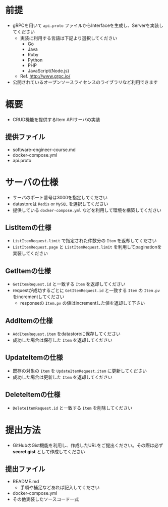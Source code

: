 

# 前提

* gRPCを用いて `api.proto` ファイルからInterfaceを生成し、Serverを実装してください
	* 実装に利用する言語は下記より選択してください
		* Go
		* Java
		* Ruby
		* Python
		* PHP
		* JavaScript(Node.js)
	* Ref. http://www.grpc.io/
* 公開されているオープンソースライセンスのライブラリなど利用できます

# 概要

* CRUD機能を提供するItem APIサーバの実装

## 提供ファイル

* software-engineer-course.md
* docker-compose.yml
* api.proto

# サーバの仕様

* サーバのポート番号は3000を指定してください
* datastoreは `Redis` or `MySQL` を選択してください
* 提供している `docker-compose.yml` などを利用して環境を構築してください

## ListItemの仕様

* `ListItemRequest.limit` で指定された件数分の `Item` を返却してください
* `ListItemRequest.page` と `ListItemRequest.limit` を利用してpaginationを実装してください

## GetItemの仕様

* `GetItemRequest.id` と一致する `Item` を返却してください
* requestが成功するごとに `GetItemRequest.id` と一致する `Item` の `Item.pv` をincrementしてください
	* responseの `Item.pv` の値はincrementした値を返却して下さい

## AddItemの仕様

* `AddItemRequest.item` をdatastoreに保存してください
* 成功した場合は保存した `Item` を返却してください

## UpdateItemの仕様

* 既存の対象の `Item` を `UpdateItemRequest.item` に更新してください
* 成功した場合は更新した `Item` を返却してください

## DeleteItemの仕様

* `DeleteItemRequest.id` と一致する `Item` を削除してください

# 提出方法

* GitHubのGist機能を利用し、作成したURLをご提出ください。その際は必ず **secret gist** として作成してください

## 提出ファイル

* README.md
	* 手順や補足などあれば記入してください
* docker-compose.yml
* その他実装したソースコード一式